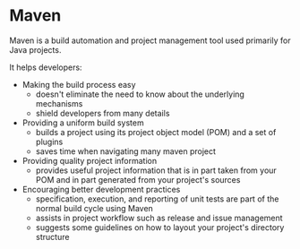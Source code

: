 # Maven

Maven is a build automation and project management tool used primarily for Java projects.

It helps developers:

- Making the build process easy
  - doesn't eliminate the need to know about the underlying mechanisms
  - shield developers from many details
- Providing a uniform build system
  - builds a project using its project object model (POM) and a set of plugins
  - saves time when navigating many maven project
- Providing quality project information
  - provides useful project information that is in part taken from your POM and in part generated from your project's sources
- Encouraging better development practices
  - specification, execution, and reporting of unit tests are part of the normal build cycle using Maven
  - assists in project workflow such as release and issue management
  - suggests some guidelines on how to layout your project's directory structure
